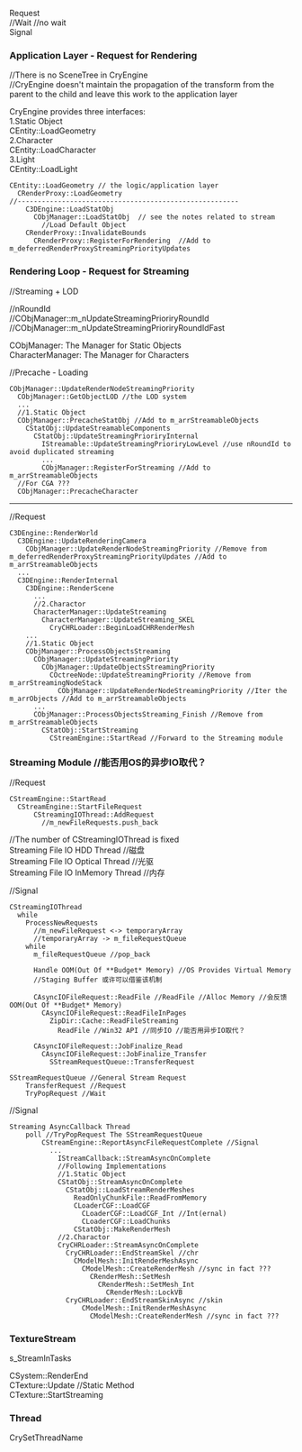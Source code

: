 Request  
//Wait //no wait  
Signal  

### Application Layer - Request for Rendering   

//There is no SceneTree in CryEngine   
//CryEngine doesn't maintain the propagation of the transform from the parent to the child and leave this work to the application layer  

CryEngine provides three interfaces:  
1\.Static Object  
CEntity::LoadGeometry  
2\.Character  
CEntity::LoadCharacter    
3\.Light  
CEntity::LoadLight  

```  
CEntity::LoadGeometry // the logic/application layer   
  CRenderProxy::LoadGeometry 
//-------------------------------------------------------  
    C3DEngine::LoadStatObj
      CObjManager::LoadStatObj  // see the notes related to stream
        //Load Default Object
    CRenderProxy::InvalidateBounds
      CRenderProxy::RegisterForRendering  //Add to m_deferredRenderProxyStreamingPriorityUpdates
```  

### Rendering Loop - Request for Streaming  
    
//Streaming + LOD  
  
//nRoundId  
//CObjManager::m_nUpdateStreamingPrioriryRoundId  
//CObjManager::m_nUpdateStreamingPrioriryRoundIdFast  

CObjManager: The Manager for Static Objects  
CharacterManager: The Manager for Characters  

\/\/Precache - Loading   
   
```    
CObjManager::UpdateRenderNodeStreamingPriority
  CObjManager::GetObjectLOD //the LOD system  
  ...
  //1.Static Object
  CObjManager::PrecacheStatObj //Add to m_arrStreamableObjects
    CStatObj::UpdateStreamableComponents
      CStatObj::UpdateStreamingPrioriryInternal
        IStreamable::UpdateStreamingPrioriryLowLevel //use nRoundId to avoid duplicated streaming 
        ...
        CObjManager::RegisterForStreaming //Add to m_arrStreamableObjects  
  //For CGA ???
  CObjManager::PrecacheCharacter
```      
    
---

//Request      
```     
C3DEngine::RenderWorld
  C3DEngine::UpdateRenderingCamera
    CObjManager::UpdateRenderNodeStreamingPriority //Remove from m_deferredRenderProxyStreamingPriorityUpdates //Add to m_arrStreamableObjects
  ...
  C3DEngine::RenderInternal
    C3DEngine::RenderScene
      ...
      //2.Charactor
      CharacterManager::UpdateStreaming
        CharacterManager::UpdateStreaming_SKEL
          CryCHRLoader::BeginLoadCHRRenderMesh
    ...   
    //1.Static Object
    CObjManager::ProcessObjectsStreaming
      CObjManager::UpdateStreamingPriority 
        CObjManager::UpdateObjectsStreamingPriority
          COctreeNode::UpdateStreamingPriority //Remove from m_arrStreamingNodeStack
            CObjManager::UpdateRenderNodeStreamingPriority //Iter the m_arrObjects //Add to m_arrStreamableObjects
      ...  
      CObjManager::ProcessObjectsStreaming_Finish //Remove from m_arrStreamableObjects
        CStatObj::StartStreaming 
          CStreamEngine::StartRead //Forward to the Streaming module          
```   


### Streaming Module //能否用OS的异步IO取代？
//Request
```
CStreamEngine::StartRead  
  CStreamEngine::StartFileRequest
      CStreamingIOThread::AddRequest
        //m_newFileRequests.push_back
```   
   
//The number of CStreamingIOThread is fixed  
Streaming File IO HDD Thread //磁盘   
Streaming File IO Optical Thread //光驱   
Streaming File IO InMemory Thread //内存   

//Signal  
```
CStreamingIOThread  
  while
    ProcessNewRequests 
      //m_newFileRequest <-> temporaryArray
      //temporaryArray -> m_fileRequestQueue   
    while 
      m_fileRequestQueue //pop_back

      Handle OOM(Out Of **Budget* Memory) //OS Provides Virtual Memory
      //Staging Buffer 或许可以借鉴该机制

      CAsyncIOFileRequest::ReadFile //ReadFile //Alloc Memory //会反馈OOM(Out Of **Budget* Memory)
        CAsyncIOFileRequest::ReadFileInPages
          ZipDir::Cache::ReadFileStreaming
            ReadFile //Win32 API //同步IO //能否用异步IO取代？

      CAsyncIOFileRequest::JobFinalize_Read
        CAsyncIOFileRequest::JobFinalize_Transfer
          SStreamRequestQueue::TransferRequest
```         

```  
SStreamRequestQueue //General Stream Request  
    TransferRequest //Request
    TryPopRequest //Wait
```   

//Signal
```   
Streaming AsyncCallback Thread
    poll //TryPopRequest The SStreamRequestQueue
        CStreamEngine::ReportAsyncFileRequestComplete //Signal
          ...
            IStreamCallback::StreamAsyncOnComplete
            //Following Implementations
            //1.Static Object
            CStatObj::StreamAsyncOnComplete
              CStatObj::LoadStreamRenderMeshes
                ReadOnlyChunkFile::ReadFromMemory
                CLoaderCGF::LoadCGF
                  CLoaderCGF::LoadCGF_Int //Int(ernal)
                  CLoaderCGF::LoadChunks
                CStatObj::MakeRenderMesh
            //2.Charactor
            CryCHRLoader::StreamAsyncOnComplete
              CryCHRLoader::EndStreamSkel //chr
                CModelMesh::InitRenderMeshAsync
                  CModelMesh::CreateRenderMesh //sync in fact ???
                    CRenderMesh::SetMesh
                      CRenderMesh::SetMesh_Int
                        CRenderMesh::LockVB 
              CryCHRLoader::EndStreamSkinAsync //skin
                  CModelMesh::InitRenderMeshAsync
                    CModelMesh::CreateRenderMesh //sync in fact ???
```   

### TextureStream
s_StreamInTasks  

CSystem::RenderEnd  
  CTexture::Update //Static Method  
  CTexture::StartStreaming  

### Thread

CrySetThreadName
